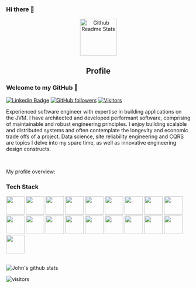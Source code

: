 ### Hi there 👋
<p align="center">
 <img width="100px" src="https://res.cloudinary.com/anuraghazra/image/upload/v1594908242/logo_ccswme.svg" align="center" alt="Github Readme Stats" />
 <h2 align="center">Profile</h2>
</p>

### Welcome to my GitHub 👋

[![Linkedin Badge](https://img.shields.io/badge/-John%20Doe-blue?style=social&logo=Linkedin&logoColor=blue&link=https://www.linkedin.com/in/mihaiblandu/)](https://www.linkedin.com/in/mihaiblandu/)
[![GitHub followers](https://img.shields.io/github/followers/mihaiblandu?label=Follow&style=social)](https://github.com/mihaiblanbdu/?tab=follow)
[![Visitors](https://visitor-badge.laobi.icu/badge?page_id=JohnChangUK)](https://github.com/mihaiblanbdu)
<div>
 
<p>
Experienced software engineer with expertise in building applications on the JVM. I have architected and developed performant software, comprising of maintainable and robust engineering principles. I enjoy building scalable and distributed systems and often contemplate the longevity and economic trade offs of a project. Data science, site reliability engineering and CQRS are topics I delve into my spare time, as well as innovative engineering design constructs.
</h4>
</div>
<br />
<div><p>My profile overview: </p></div>

### Tech Stack

<code><a target="_blank"><img height="50" src="https://www.vectorlogo.zone/logos/java/java-ar21.svg"></a></code>
<code><a target="_blank"><img height="50" src="https://www.vectorlogo.zone/logos/springio/springio-ar21.svg"></a></code>
<code><a target="_blank"><img height="50" src="https://www.vectorlogo.zone/logos/python/python-ar21.svg"></a></code>
<code><a target="_blank"><img height="50" src="https://www.vectorlogo.zone/logos/amazon_aws/amazon_aws-ar21.svg"></a></code>
<code><a target="_blank"><img height="50" src="https://www.vectorlogo.zone/logos/kotlinlang/kotlinlang-ar21.svg"></a></code>
<code><a target="_blank"><img height="50" src="https://www.vectorlogo.zone/logos/gradle/gradle-ar21.svg"></a></code>
<code><a target="_blank"><img height="50" src="https://www.vectorlogo.zone/logos/postgresql/postgresql-ar21.svg"></a></code>
<code><a target="_blank"><img height="50" src="https://www.vectorlogo.zone/logos/golang/golang-vertical.svg"></a></code>
<code><a target="_blank"><img height="50" src="https://www.vectorlogo.zone/logos/auth0/auth0-ar21.svg"></a></code>
<code><a target="_blank"><img height="50" src="https://www.vectorlogo.zone/logos/grpcio/grpcio-ar21.svg"></a></code>
<code><a target="_blank"><img height="50" src="https://www.vectorlogo.zone/logos/apache_kafka/apache_kafka-ar21.svg"></a></code>
<code><a target="_blank"><img height="50" src="https://www.vectorlogo.zone/logos/docker/docker-official.svg"></a></code>
<code><a target="_blank"><img height="50" src="https://www.vectorlogo.zone/logos/kubernetes/kubernetes-ar21.svg"></a></code>
<code><a target="_blank"><img height="50" src="https://www.vectorlogo.zone/logos/amazon_awslambda/amazon_awslambda-ar21.svg"></a></code>
<code><a target="_blank"><img height="50" src="https://www.vectorlogo.zone/logos/amazon_ecs/amazon_ecs-ar21.svg"></a></code>
<code><a target="_blank"><img height="50" src="https://www.vectorlogo.zone/logos/jenkins/jenkins-ar21.svg"></a></code>
<code><a target="_blank"><img height="50" src="https://www.vectorlogo.zone/logos/nodejs/nodejs-ar21.svg"></a></code>
<code><a target="_blank"><img height="50" src="https://www.vectorlogo.zone/logos/mongodb/mongodb-ar21.svg"></a></code>
<code><a target="_blank"><img height="50" src="https://www.vectorlogo.zone/logos/reactjs/reactjs-ar21.svg"></a></code>
<br/><br/>


![John's github stats](https://github-readme-stats.vercel.app/api?username=mihaiblandu&show_icons=true)
<br />

 ![visitors](https://visitor-badge.laobi.icu/badge?page_id=mihaiblandu)

<!--
**mihaiblandu/mihaiblandu** is a ✨ _special_ ✨ repository because its `README.md` (this file) appears on your GitHub profile.

Here are some ideas to get you started:

- 🔭 I’m currently working on ...
- 🌱 I’m currently learning ...
- 👯 I’m looking to collaborate on ...
- 🤔 I’m looking for help with ...
- 💬 Ask me about ...
- 📫 How to reach me: ...
- 😄 Pronouns: ...
- ⚡ Fun fact: ...
-->

